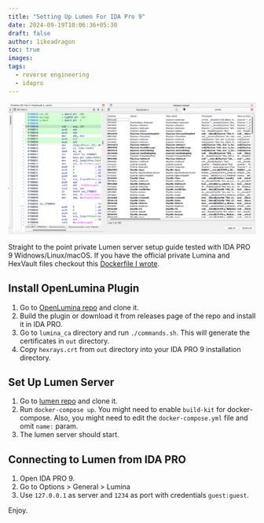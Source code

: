 ```yaml
---
title: "Setting Up Lumen For IDA Pro 9"
date: 2024-09-19T10:06:36+05:30
draft: false
author: 1ikeadragon
toc: true
images:
tags:
  - reverse engineering
  - idapro
---
```

![screenshot of lumina working on IDA PRO 9 Windows](resources\imgs\ida_lumina.png)

Straight to the point private Lumen server setup guide tested with IDA PRO 9 Widnows/Linux/macOS. If you have the official private Lumina and HexVault files checkout this [Dockerfile I wrote](https://github.com/1ikeadragon/lumina-docker).

## Install OpenLumina Plugin

1. Go to [OpenLumina repo](https://github.com/tomrus88/OpenLumina) and clone it.
1. Build the plugin or download it from releases page of the repo and install it in IDA PRO.
1. Go to `lumina_ca` directory and run `./commands.sh`. This will generate the certificates in `out` directory.
1. Copy `hexrays.crt` from `out` directory into your IDA PRO 9 installation directory.

## Set Up Lumen Server

1. Go to [lumen repo](https://github.com/naim94a/lumen) and clone it.
1. Run `docker-compose up`. You might need to enable `build-kit` for docker-compose. Also, you might need to edit the `docker-compose.yml` file and omit `name:` param.
1. The lumen server should start.

## Connecting to Lumen from IDA PRO

1. Open IDA PRO 9.
1. Go to Options > General > Lumina 
1. Use `127.0.0.1` as server and `1234` as port with credentials `guest:guest`.

Enjoy.
